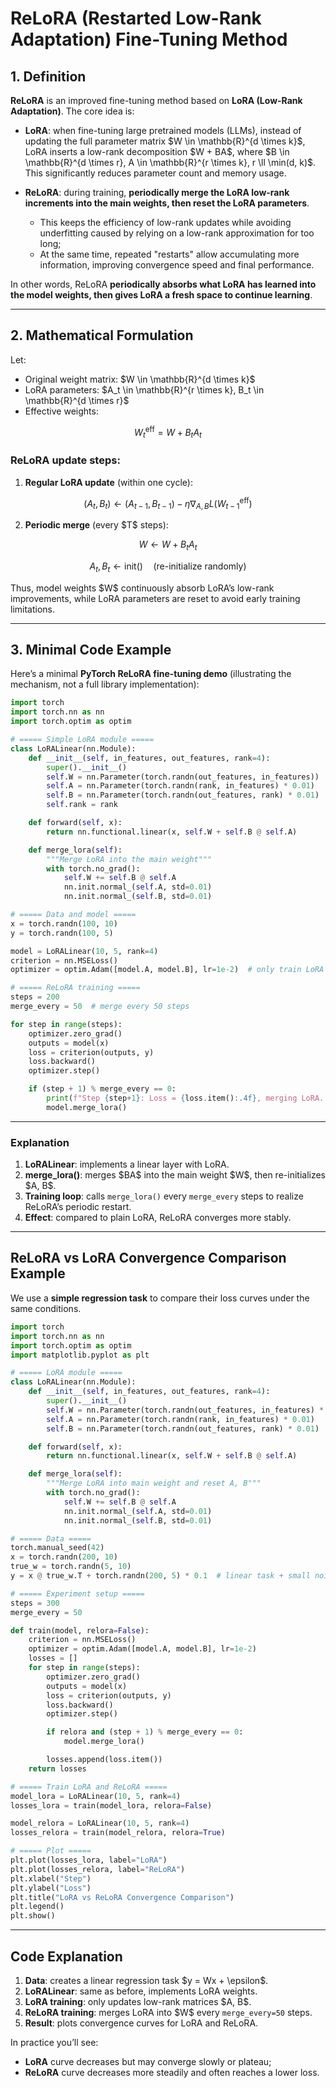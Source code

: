 

# ReLoRA (Restarted Low-Rank Adaptation) Fine-Tuning Method

## 1. Definition

**ReLoRA** is an improved fine-tuning method based on **LoRA (Low-Rank Adaptation)**. The core idea is:

* **LoRA**: when fine-tuning large pretrained models (LLMs), instead of updating the full parameter matrix \$W \in \mathbb{R}^{d \times k}\$, LoRA inserts a low-rank decomposition \$W + BA\$, where \$B \in \mathbb{R}^{d \times r}, A \in \mathbb{R}^{r \times k}, r \ll \min(d, k)\$. This significantly reduces parameter count and memory usage.
* **ReLoRA**: during training, **periodically merge the LoRA low-rank increments into the main weights, then reset the LoRA parameters**.

  * This keeps the efficiency of low-rank updates while avoiding underfitting caused by relying on a low-rank approximation for too long;
  * At the same time, repeated "restarts" allow accumulating more information, improving convergence speed and final performance.

In other words, ReLoRA **periodically absorbs what LoRA has learned into the model weights, then gives LoRA a fresh space to continue learning**.

---

## 2. Mathematical Formulation

Let:

* Original weight matrix: \$W \in \mathbb{R}^{d \times k}\$
* LoRA parameters: \$A\_t \in \mathbb{R}^{r \times k}, B\_t \in \mathbb{R}^{d \times r}\$
* Effective weights:

$$
W_t^{\text{eff}} = W + B_t A_t
$$

### ReLoRA update steps:

1. **Regular LoRA update** (within one cycle):

$$
(A_t, B_t) \leftarrow (A_{t-1}, B_{t-1}) - \eta \nabla_{A,B} L(W_{t-1}^{\text{eff}})
$$

2. **Periodic merge** (every \$T\$ steps):

$$
W \leftarrow W + B_t A_t
$$

$$
A_t, B_t \leftarrow \text{init}() \quad (\text{re-initialize randomly})
$$

Thus, model weights \$W\$ continuously absorb LoRA’s low-rank improvements, while LoRA parameters are reset to avoid early training limitations.

---

## 3. Minimal Code Example

Here’s a minimal **PyTorch ReLoRA fine-tuning demo** (illustrating the mechanism, not a full library implementation):

```python
import torch
import torch.nn as nn
import torch.optim as optim

# ===== Simple LoRA module =====
class LoRALinear(nn.Module):
    def __init__(self, in_features, out_features, rank=4):
        super().__init__()
        self.W = nn.Parameter(torch.randn(out_features, in_features))  # original weight
        self.A = nn.Parameter(torch.randn(rank, in_features) * 0.01)   # LoRA A
        self.B = nn.Parameter(torch.randn(out_features, rank) * 0.01)  # LoRA B
        self.rank = rank

    def forward(self, x):
        return nn.functional.linear(x, self.W + self.B @ self.A)

    def merge_lora(self):
        """Merge LoRA into the main weight"""
        with torch.no_grad():
            self.W += self.B @ self.A
            nn.init.normal_(self.A, std=0.01)
            nn.init.normal_(self.B, std=0.01)

# ===== Data and model =====
x = torch.randn(100, 10)
y = torch.randn(100, 5)

model = LoRALinear(10, 5, rank=4)
criterion = nn.MSELoss()
optimizer = optim.Adam([model.A, model.B], lr=1e-2)  # only train LoRA parameters

# ===== ReLoRA training =====
steps = 200
merge_every = 50  # merge every 50 steps

for step in range(steps):
    optimizer.zero_grad()
    outputs = model(x)
    loss = criterion(outputs, y)
    loss.backward()
    optimizer.step()

    if (step + 1) % merge_every == 0:
        print(f"Step {step+1}: Loss = {loss.item():.4f}, merging LoRA...")
        model.merge_lora()
```

---

### Explanation

1. **LoRALinear**: implements a linear layer with LoRA.
2. **merge\_lora()**: merges \$BA\$ into the main weight \$W\$, then re-initializes \$A, B\$.
3. **Training loop**: calls `merge_lora()` every `merge_every` steps to realize ReLoRA’s periodic restart.
4. **Effect**: compared to plain LoRA, ReLoRA converges more stably.

---

## ReLoRA vs LoRA Convergence Comparison Example

We use a **simple regression task** to compare their loss curves under the same conditions.

```python
import torch
import torch.nn as nn
import torch.optim as optim
import matplotlib.pyplot as plt

# ===== LoRA module =====
class LoRALinear(nn.Module):
    def __init__(self, in_features, out_features, rank=4):
        super().__init__()
        self.W = nn.Parameter(torch.randn(out_features, in_features) * 0.1)
        self.A = nn.Parameter(torch.randn(rank, in_features) * 0.01)
        self.B = nn.Parameter(torch.randn(out_features, rank) * 0.01)

    def forward(self, x):
        return nn.functional.linear(x, self.W + self.B @ self.A)

    def merge_lora(self):
        """Merge LoRA into main weight and reset A, B"""
        with torch.no_grad():
            self.W += self.B @ self.A
            nn.init.normal_(self.A, std=0.01)
            nn.init.normal_(self.B, std=0.01)

# ===== Data =====
torch.manual_seed(42)
x = torch.randn(200, 10)
true_w = torch.randn(5, 10)
y = x @ true_w.T + torch.randn(200, 5) * 0.1  # linear task + small noise

# ===== Experiment setup =====
steps = 300
merge_every = 50

def train(model, relora=False):
    criterion = nn.MSELoss()
    optimizer = optim.Adam([model.A, model.B], lr=1e-2)
    losses = []
    for step in range(steps):
        optimizer.zero_grad()
        outputs = model(x)
        loss = criterion(outputs, y)
        loss.backward()
        optimizer.step()

        if relora and (step + 1) % merge_every == 0:
            model.merge_lora()

        losses.append(loss.item())
    return losses

# ===== Train LoRA and ReLoRA =====
model_lora = LoRALinear(10, 5, rank=4)
losses_lora = train(model_lora, relora=False)

model_relora = LoRALinear(10, 5, rank=4)
losses_relora = train(model_relora, relora=True)

# ===== Plot =====
plt.plot(losses_lora, label="LoRA")
plt.plot(losses_relora, label="ReLoRA")
plt.xlabel("Step")
plt.ylabel("Loss")
plt.title("LoRA vs ReLoRA Convergence Comparison")
plt.legend()
plt.show()
```

---

## Code Explanation

1. **Data**: creates a linear regression task \$y = Wx + \epsilon\$.
2. **LoRALinear**: same as before, implements LoRA weights.
3. **LoRA training**: only updates low-rank matrices \$A, B\$.
4. **ReLoRA training**: merges LoRA into \$W\$ every `merge_every=50` steps.
5. **Result**: plots convergence curves for LoRA and ReLoRA.

In practice you’ll see:

* **LoRA** curve decreases but may converge slowly or plateau;
* **ReLoRA** curve decreases more steadily and often reaches a lower loss.



